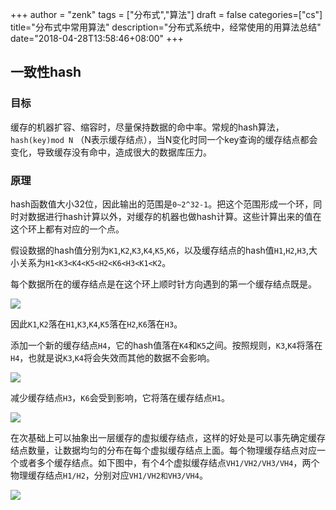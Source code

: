 +++
author = "zenk"
tags = ["分布式","算法"]
draft = false
categories=["cs"]
title="分布式中常用算法"
description="分布式系统中，经常使用的用算法总结"
date="2018-04-28T13:58:46+08:00"
+++

## 一致性hash

### 目标

缓存的机器扩容、缩容时，尽量保持数据的命中率。常规的hash算法，`hash(key)mod N` （N表示缓存结点），当N变化时同一个key查询的缓存结点都会变化，导致缓存没有命中，造成很大的数据库压力。

### 原理

hash函数值大小32位，因此输出的范围是`0~2^32-1`。把这个范围形成一个环，同时对数据进行hash计算以外，对缓存的机器也做hash计算。这些计算出来的值在这个环上都有对应的一个点。

假设数据的hash值分别为`K1`,`K2`,`K3`,`K4`,`K5`,`K6`，以及缓存结点的hash值`H1`,`H2`,`H3`,大小关系为`H1<K3<K4<K5<H2<K6<H3<K1<K2`。

每个数据所在的缓存结点是在这个环上顺时针方向遇到的第一个缓存结点既是。

![](/imgs/dist/ch1.png)

因此`K1`,`K2`落在`H1`,`K3`,`K4`,`K5`落在`H2`,`K6`落在`H3`。

添加一个新的缓存结点`H4`，它的hash值落在`K4`和`K5`之间。按照规则，`K3`,`K4`将落在`H4`，也就是说`K3`,`K4`将会失效而其他的数据不会影响。

![](/imgs/dist/ch2.png)

减少缓存结点`H3`，`K6`会受到影响，它将落在缓存结点`H1`。

![](/imgs/dist/ch3.png)

在次基础上可以抽象出一层缓存的虚拟缓存结点，这样的好处是可以事先确定缓存结点数量，让数据均匀的分布在每个虚拟缓存结点上面。每个物理缓存结点对应一个或者多个缓存结点。如下图中，有个4个虚拟缓存结点`VH1/VH2/VH3/VH4`，两个物理缓存结点`H1/H2`，分别对应`VH1/VH2和VH3/VH4`。

![](/imgs/dist/ch4.png)